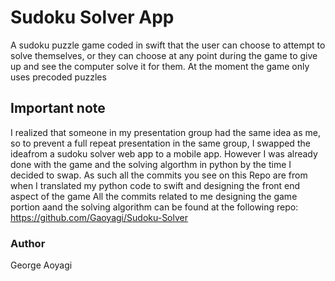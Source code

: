 # Sudoku Solver App

A sudoku puzzle game coded in swift that the user can choose to attempt to solve themselves, 
or they can choose at any point during the game to give up and see the computer solve it for them. 
At the moment the game only uses precoded puzzles 

## Important note

I realized that someone in my presentation group had the same idea as me, so to prevent a full repeat presentation in the
same group, I swapped the ideafrom a sudoku solver web app to a mobile app. 
However I was already done with the game and the solving algorthm in python by the time I decided to swap. As such all the
commits you see on this Repo are from when I translated my python code to swift and designing the front end aspect of the game
All the commits related to me designing the game portion aand the solving algorithm can be found at the following repo:
https://github.com/Gaoyagi/Sudoku-Solver

### Author
George Aoyagi


